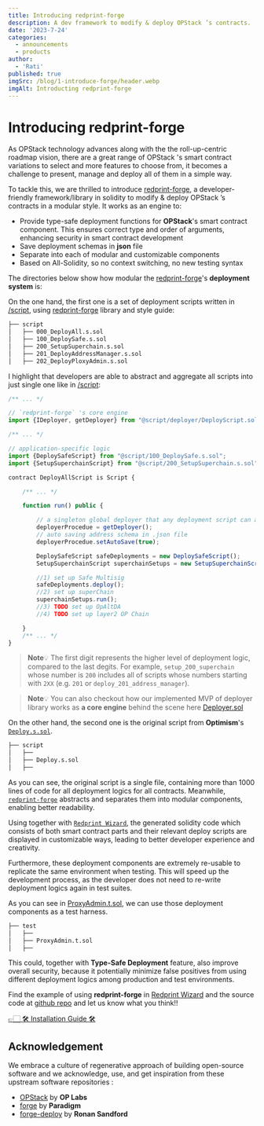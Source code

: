 ```yaml
---
title: Introducing redprint-forge
description: A dev framework to modify & deploy OPStack ’s contracts.
date: '2023-7-24'
categories:
  - announcements
  - products
author:
  - 'Rati'
published: true
imgSrc: /blog/1-introduce-forge/header.webp
imgAlt: Introducting redprint-forge
---
```


# Introducing redprint-forge


As OPStack technology advances along with the the roll-up-centric roadmap vision, there are a great range of OPStack 's smart contract variations to select and more features to choose from, it becomes a challenge to present, manage and deploy all of them in a simple way. 

To tackle this, we are thrilled to introduce [redprint-forge](https://github.com/Ratimon/redprint-forge), a developer-friendly framework/library in solidity to modify & deploy OPStack ’s contracts in a modular style. It works as an engine to:

- Provide type-safe deployment functions for **OPStack**'s smart contract component. This ensures correct type and order of arguments, enhancing security in smart contract development
- Save deployment schemas in **json** file
- Separate into each of modular and customizable components
- Based on All-Solidity, so no context switching, no new testing syntax

The directories below show how modular the [redprint-forge](https://github.com/Ratimon/redprint-forge)'s **deployment system** is:

On the one hand, the first one is a set of deployment scripts written in [/script](https://github.com/Ratimon/redprint-optimism-contracts-examples/tree/main/script), using [redprint-forge](https://github.com/Ratimon/redprint-forge) library and style guide:

```sh 
├── script
│   ├── 000_DeployAll.s.sol
│   ├── 100_DeploySafe.s.sol
│   ├── 200_SetupSuperchain.s.sol
│   ├── 201_DeployAddressManager.s.sol
│   ├── 202_DeployPloxyAdmin.s.sol
```

I highlight that developers are able to abstract and aggregate all scripts into just single one like in [/script](https://github.com/Ratimon/redprint-optimism-contracts-examples/blob/main/script/000_DeployAll.s.sol):

```ts
/** ... */

// `redprint-forge` 's core engine
import {IDeployer, getDeployer} from "@script/deployer/DeployScript.sol";

/** ... */

// application-specific logic
import {DeploySafeScript} from "@script/100_DeploySafe.s.sol";
import {SetupSuperchainScript} from "@script/200_SetupSuperchain.s.sol";

contract DeployAllScript is Script {

    /** ... */

    function run() public {

        // a singleton global deployer that any deployment script can access
        deployerProcedue = getDeployer();
        // auto saving address schema in .json file
        deployerProcedue.setAutoSave(true);

        DeploySafeScript safeDeployments = new DeploySafeScript();
        SetupSuperchainScript superchainSetups = new SetupSuperchainScript();

        //1) set up Safe Multisig
        safeDeployments.deploy();
        //2) set up superChain
        superchainSetups.run();
        //3) TODO set up OpAltDA
        //4) TODO set up layer2 OP Chain

    }
    /** ... */
}
```

> **Note**💡
The first digit represents the higher level of deployment logic, compared to the last degits. For example, `setup_200_superchain` whose number is `200` includes all of scripts whose numbers starting with `2XX` (e.g. `201` or `deploy_201_address_manager`).

> **Note**💡
You can also checkout how our implemented MVP of deployer library works as **a core engine** behind the scene here [Deployer.sol](https://github.com/Ratimon/redprint-optimism-contracts-examples/blob/efa1d92424989f0b7c313f9a1d1592b64ea1aadd/script/deployer/Deployer.sol)

On the other hand, the second one is the original script from **Optimism**'s [`Deploy.s.sol`](https://github.com/ethereum-optimism/optimism/blob/abfc1e1f37a89405bacd08a3bb6363250d3f68f5/packages/contracts-bedrock/scripts/Deploy.s.sol).

```sh
├── script
│   ├──
│   ├── Deploy.s.sol
│   ├──
```

As you can see, the original script is a single file, containing more than 1000 lines of code for all deployment logics for all contracts. Meanwhile, [`redprint-forge`](https://github.com/Ratimon/redprint-forge) abstracts and separates them into modular components, enabling better readability.

Using together with [`Redprint Wizard`](https://redprint.ninja/), the generated solidity code which consists of both smart contract parts and their relevant deploy scripts are displayed in customizable ways, leading to better developer experience and creativity.

Furthermore, these deployment components are extremely re-usable to replicate the same environment when testing. This will speed up the development process, as the developer does not need to re-write deployment logics again in test suites.

As you can see in [ProxyAdmin.t.sol](https://github.com/Ratimon/redprint-optimism-contracts-examples/blob/main/test/ProxyAdmin.t.sol), we can use those deployment components as a test harness.

```sh
├── test
│   ├──
│   ├── ProxyAdmin.t.sol
│   ├──
```

This could, together with **Type-Safe Deployment** feature, also improve overall security, because it potentially minimize false positives from using different deployment logics among production and test environments.

Find the example of using **redprint-forge** in [Redprint Wizard](http://redprint.ninja/) and the source code at [github repo](https://github.com/Ratimon/redprint-forge) and let us know what you think!!

[👉🏻  🛠️ Installation Guide 🛠️](https://github.com/Ratimon/redprint-forge?tab=readme-ov-file#installation)

## Acknowledgement

We embrace a culture of regenerative approach of building open-source software and we acknowledge, use, and get inspiration from these upstream software repositories :
- [OPStack](https://github.com/ethereum-optimism/optimism) by **OP Labs**
- [forge](https://github.com/foundry-rs/foundry/tree/master/crates/forge) by **Paradigm**
- [forge-deploy](https://github.com/wighawag/forge-deploy) by **Ronan Sandford**